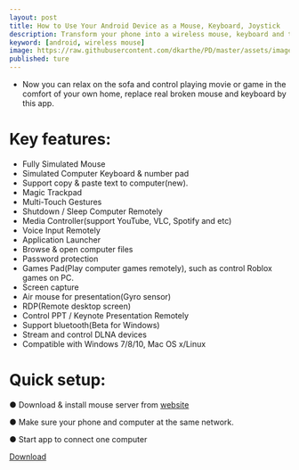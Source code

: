 ```yaml
---
layout: post
title: How to Use Your Android Device as a Mouse, Keyboard, Joystick
description: Transform your phone into a wireless mouse, keyboard and trackpad for your computer, it enables you to control your PC/Mac/Linux effortlessly through a local network connection. Media controller, presentation controller and remote file explorer are all in this controller app. 
keyword: [android, wireless mouse]
image: https://raw.githubusercontent.com/dkarthe/PD/master/assets/images/wm.png
published: ture
---
```

* Now you can relax on the sofa and control playing movie or game in the comfort of your own home, replace real broken mouse and keyboard by this app.

# Key features: 
  * Fully Simulated Mouse
  * Simulated Computer Keyboard & number pad
  * Support copy & paste text to computer(new).
  * Magic Trackpad
  * Multi-Touch Gestures
  * Shutdown / Sleep Computer Remotely
  * Media Controller(support YouTube, VLC, Spotify and etc)
  * Voice Input Remotely
  * Application Launcher
  * Browse & open computer files
  * Password protection
  * Games Pad(Play computer games remotely), such as control Roblox games on PC.
  * Screen capture
  * Air mouse for presentation(Gyro sensor)
  * RDP(Remote desktop screen)
  * Control PPT / Keynote Presentation Remotely
  * Support bluetooth(Beta for Windows)
  * Stream and control DLNA devices
  * Compatible with Windows 7/8/10, Mac OS x/Linux

# Quick setup:
  ● Download & install mouse server from [website](http://wifimouse.necta.us)
 
  ● Make sure your phone and computer at the same network.
 
  ● Start app to connect one computer
  

[Download](https://play.google.com/store/apps/details?id=com.necta.wifimousefree&hl=en_IN)
